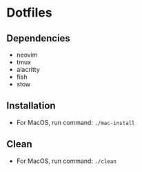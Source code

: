 # Dotfiles

## Dependencies
- neovim
- tmux
- alacritty
- fish
- stow

## Installation
- For MacOS, run command: `./mac-install`

## Clean
- For MacOS, run command: `./clean`
